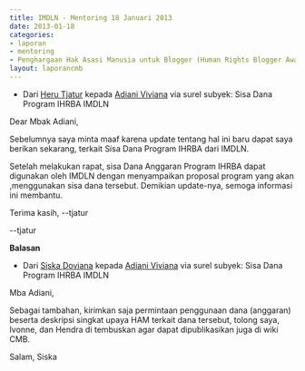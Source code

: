 ```yaml
---
title: IMDLN - Mentoring 18 Januari 2013
date: 2013-01-18
categories:
- laporan
- mentoring
- Penghargaan Hak Asasi Manusia untuk Blogger (Human Rights Blogger Award)
layout: laporancmb
---
```


* Dari [Heru Tjatur](http://wiki.ciptamedia.org/wiki/Heru_Tjatur) kepada [Adiani Viviana](http://wiki.ciptamedia.org/wiki/Adiani_Viviana) via surel subyek: Sisa Dana Program IHRBA IMDLN

Dear Mbak Adiani,

Sebelumnya saya minta maaf karena update tentang hal ini baru dapat
saya berikan sekarang, terkait Sisa Dana Program IHRBA dari IMDLN.

Setelah melakukan rapat, sisa Dana Anggaran Program IHRBA dapat digunakan
oleh IMDLN dengan menyampaikan proposal program yang akan ,menggunakan
sisa dana tersebut. Demikian update-nya, semoga informasi ini
membantu.

Terima kasih,
--tjatur

--tjatur

**Balasan**

* Dari [Siska Doviana](http://wiki.ciptamedia.org/wiki/Siska_Doviana) kepada [Adiani Viviana](http://wiki.ciptamedia.org/wiki/Adiani_Viviana) via surel subyek: Sisa Dana Program IHRBA IMDLN

Mba Adiani,

Sebagai tambahan, kirimkan saja permintaan penggunaan dana (anggaran) beserta deskripsi singkat 
upaya HAM terkait dana tersebut, tolong saya, Ivonne, dan Hendra di tembuskan agar dapat dipublikasikan juga
di wiki CMB.

Salam,
Siska
